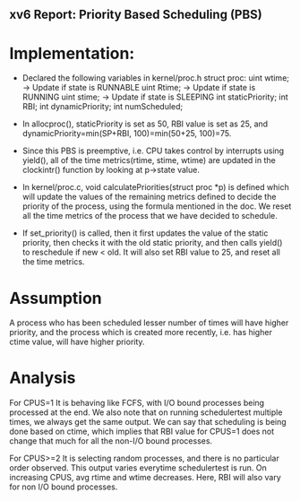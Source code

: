 ## xv6 Report: Priority Based Scheduling (PBS)

# Implementation:

- Declared the following variables in kernel/proc.h struct proc:
  uint wtime; -> Update if state is RUNNABLE
  uint Rtime; -> Update if state is RUNNING
  uint stime; -> Update if state is SLEEPING
  int staticPriority;
  int RBI;
  int dynamicPriority;
  int numScheduled;

- In allocproc(), staticPriority is set as 50, RBI value is set as 25, and dynamicPriority=min(SP+RBI, 100)=min(50+25, 100)=75.

- Since this PBS is preemptive, i.e. CPU takes control by interrupts using yield(), all of the time metrics(rtime, stime, wtime) are updated in the clockintr() function by looking at p->state value. 

- In kernel/proc.c, void calculatePriorities(struct proc *p) is defined which will update the values of the remaining metrics defined to decide the priority of the process, using the formula mentioned in the doc. We reset all the time metrics of the process that we have decided to schedule.

- If set_priority() is called, then it first updates the value of the static priority, then checks it with the old static priority, and then calls yield() to reschedule if new < old. It will also set RBI value to 25, and reset all the time metrics. 

# Assumption

A process who has been scheduled lesser number of times will have higher priority, and the process which is created more recently, i.e. has higher ctime value, will have higher priority. 


# Analysis

For CPUS=1
It is behaving like FCFS, with I/O bound processes being processed at the end. We also note that on running schedulertest multiple times, we always get the same output. We can say that scheduling is being done based on ctime, which implies that RBI value for CPUS=1 does not change that much for all the non-I/O bound processes.

For CPUS>=2
It is selecting random processes, and there is no particular order observed. This output varies everytime schedulertest is run. On increasing CPUS, avg rtime and wtime decreases. Here, RBI will also vary for non I/O bound processes. 

